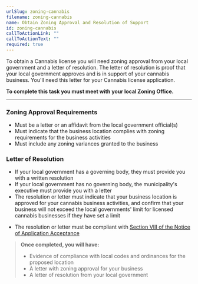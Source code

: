 ```yaml
---
urlSlug: zoning-cannabis
filename: zoning-cannabis
name: Obtain Zoning Approval and Resolution of Support
id: zoning-cannabis
callToActionLink: ""
callToActionText: ""
required: true
---
```


To obtain a Cannabis license you will need zoning approval from your local government and a letter of resolution. The letter of resolution is proof that your local government approves and is in support of your cannabis business. You'll need this letter for your Cannabis license application.

**To complete this task you must meet with your local Zoning Office.**

---

### Zoning Approval Requirements

- Must be a letter or an affidavit from the local government official(s)
- Must indicate that the business location complies with zoning requirements for the business activities
- Must include any zoning variances granted to the business

### Letter of Resolution

- If your local government has a governing body, they must provide you with a written resolution
- If your local government has no governing body, the municipality's executive must provide you with a letter
- The resolution or letter must indicate that your business location is approved for your cannabis business activities, and confirm that your business will not exceed the local governments' limit for licensed cannabis businesses if they have set a limit

* The resolution or letter must be compliant with [Section VIII of the Notice of Application Acceptance](https://www.nj.gov/cannabis/documents/businesses/personal-use/Final%20Notice%20of%20Application%20Acceptance.pdf)

> **Once completed, you will have:**
>
> - Evidence of compliance with local codes and ordinances for the proposed location
> - A letter with zoning approval for your business
> - A letter of resolution from your local government
